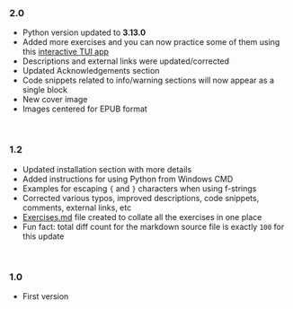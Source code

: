<br>

### 2.0

* Python version updated to **3.13.0**
* Added more exercises and you can now practice some of them using this [interactive TUI app](https://github.com/learnbyexample/TUI-apps/tree/main/PythonExercises)
* Descriptions and external links were updated/corrected
* Updated Acknowledgements section
* Code snippets related to info/warning sections will now appear as a single block
* New cover image
* Images centered for EPUB format

<br>

### 1.2

* Updated installation section with more details
* Added instructions for using Python from Windows CMD
* Examples for escaping `{` and `}` characters when using f-strings
* Corrected various typos, improved descriptions, code snippets, comments, external links, etc
* [Exercises.md](./exercises/Exercises.md) file created to collate all the exercises in one place
* Fun fact: total diff count for the markdown source file is exactly `100` for this update

<br>

### 1.0

* First version

